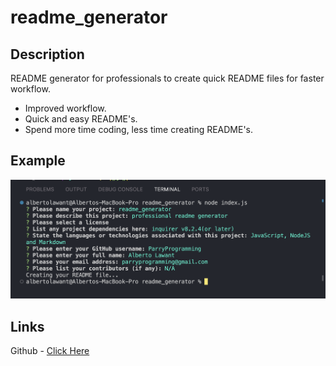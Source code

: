 # readme_generator

## Description

README generator for professionals to create quick README files for faster workflow.

- Improved workflow.
- Quick and easy README's.
- Spend more time coding, less time creating README's.

## Example

<img src="./assets/images/screenshot.png"
     alt="readmeGenerator">

## Links

Github - [Click Here](https://github.com/ParryProgramming/readme_generator)
